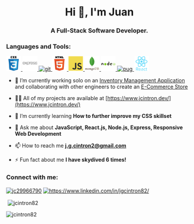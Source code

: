 <h1 align="center">Hi 👋, I'm Juan</h1>
<h3 align="center">A Full-Stack Software Developer.</h3>

<h3 align="left">Languages and Tools:</h3> <p align="left"> <a href="https://www.w3schools.com/css/" target="_blank" rel="noreferrer"> <img src="https://raw.githubusercontent.com/devicons/devicon/master/icons/css3/css3-original-wordmark.svg" alt="css3" width="40" height="40"/> </a> <a href="https://expressjs.com" target="_blank" rel="noreferrer"> <img src="https://raw.githubusercontent.com/devicons/devicon/master/icons/express/express-original-wordmark.svg" alt="express" width="40" height="40"/> </a> <a href="https://git-scm.com/" target="_blank" rel="noreferrer"> <img src="https://www.vectorlogo.zone/logos/git-scm/git-scm-icon.svg" alt="git" width="40" height="40"/> </a> <a href="https://www.w3.org/html/" target="_blank" rel="noreferrer"> <img src="https://raw.githubusercontent.com/devicons/devicon/master/icons/html5/html5-original-wordmark.svg" alt="html5" width="40" height="40"/> </a> <a href="https://developer.mozilla.org/en-US/docs/Web/JavaScript" target="_blank" rel="noreferrer"> <img src="https://raw.githubusercontent.com/devicons/devicon/master/icons/javascript/javascript-original.svg" alt="javascript" width="40" height="40"/> </a> <a href="https://www.mongodb.com/" target="_blank" rel="noreferrer"> <img src="https://raw.githubusercontent.com/devicons/devicon/master/icons/mongodb/mongodb-original-wordmark.svg" alt="mongodb" width="40" height="40"/> </a> <a href="https://nodejs.org" target="_blank" rel="noreferrer"> <img src="https://raw.githubusercontent.com/devicons/devicon/master/icons/nodejs/nodejs-original-wordmark.svg" alt="nodejs" width="40" height="40"/> </a> <a href="https://pugjs.org" target="_blank" rel="noreferrer"> <img src="https://cdn.worldvectorlogo.com/logos/pug.svg" alt="pug" width="40" height="40"/> </a> <a href="https://reactjs.org/" target="_blank" rel="noreferrer"> <img src="https://raw.githubusercontent.com/devicons/devicon/master/icons/react/react-original-wordmark.svg" alt="react" width="40" height="40"/> </a> </p>

<!-- 
<p><img align="center" src="https://github-readme-streak-stats.herokuapp.com/?user=jcintron82&" alt="jcintron82" /></p>

<!-- <p align="left"> <img src="https://komarev.com/ghpvc/?username=jcintron82&label=Profile%20views&color=0e75b6&style=flat" alt="jcintron82" /> </p>

<p align="left"> <a href="https://github.com/ryo-ma/github-profile-trophy"><img src="https://github-profile-trophy.vercel.app/?username=jcintron82" alt="jcintron82" /></a> </p>

<p align="left"> <a href="https://twitter.com/jc29966790" target="blank"><img src="https://img.shields.io/twitter/follow/jc29966790?logo=twitter&style=for-the-badge" alt="jc29966790" /></a> </p> -->

- 🔭 I’m currently working solo on an [Inventory Management Application](https://github.com/jcintron82/Inventory-System) and collaborating with other engineers to create an [E-Commerce Store](https://github.com/jcintron82/Green-Energy-ECommerce)

- 👨‍💻 All of my projects are available at [https://www.jcintron.dev/](https://www.jcintron.dev/)

- 🌱 I’m currently learning **How to further improve my CSS skillset**

<!-- - 📝 I regularly write articles on [https://twitter.com/Jc29966790](https://twitter.com/Jc29966790) -->

- 💬 Ask me about **JavaScript, React.js, Node.js, Express, Responsive Web Development**

- 📫 How to reach me **j.g.cintron2@gmail.com**

<!-- - 📄 Know about my experiences [Resume](Resume) -->

- ⚡ Fun fact about me **I have skydived 6 times!**

<h3 align="left">Connect with me:</h3>
<p align="left">
<a href="https://twitter.com/JCintronDev" target="blank"><img align="center" src="https://raw.githubusercontent.com/rahuldkjain/github-profile-readme-generator/master/src/images/icons/Social/twitter.svg" alt="jc29966790" height="30" width="40" /></a>
<a href="https://www.linkedin.com/in/jgcintron82/" target="blank"><img align="center" src="https://raw.githubusercontent.com/rahuldkjain/github-profile-readme-generator/master/src/images/icons/Social/linked-in-alt.svg" alt="https://www.linkedin.com/in/jgcintron82/" height="30" width="40" /></a>
</p>


<p>&nbsp;<img align="center" src="https://github-readme-stats.vercel.app/api?username=jcintron82&show_icons=true&locale=en" alt="jcintron82" /></p>
<p><img align="left" src="https://github-readme-stats.vercel.app/api/top-langs?username=jcintron82&show_icons=true&locale=en&layout=compact" alt="jcintron82" /></p>
